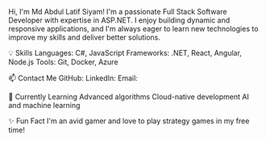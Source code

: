   Hi, I'm Md Abdul Latif Siyam!
  I'm a passionate Full Stack Software Developer with expertise in ASP.NET. I enjoy building dynamic and responsive applications, and I'm always eager to learn new technologies to improve my skills and deliver better solutions.

💡 Skills
Languages: C#, JavaScript
Frameworks: .NET, React, Angular, Node.js
Tools: Git, Docker, Azure

📫 Contact Me
GitHub: 
LinkedIn: 
Email: 

🌱 Currently Learning
Advanced algorithms
Cloud-native development
AI and machine learning

✨ Fun Fact
I'm an avid gamer and love to play strategy games in my free time!
